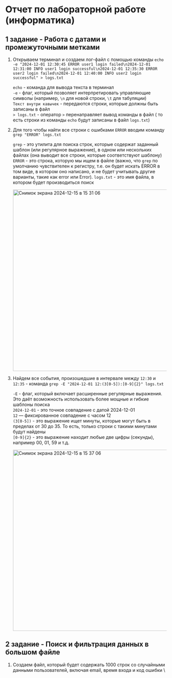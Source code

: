 # Отчет по лабораторной работе (информатика) 
## 1 задание - Работа с датами и промежуточными метками 
1. Открываем терминал и создаем лог-файл с помощью команды ``echo -e "2024-12-01 12:30:45 ERROR user1 login failed\n2024-12-01 12:31:00 INFO user1 login successful\n2024-12-01 12:35:30 ERROR user2 login failed\n2024-12-01 12:40:00 INFO user2 login successful" > logs.txt``
   
   ``echo`` - команда для вывода текста в терминал \
   ``-e`` - флаг, который позволяет интерпретировать управляющие символы (например, ``\n`` для новой строки, ``\t`` для табуляции) \
   ``Текст внутри кавычек`` - передаются строки, которые должны быть записаны в файл \
   ``> logs.txt`` - оператор ``>`` перенаправляет вывод команды в файл ( то есть строки из команды ``echo`` будут записаны в файл ``logs.txt``)

2. Для того чтобы найти все строки с ошибками ``ERROR`` вводим команду ``grep "ERROR" logs.txt``


   ``grep`` - это утилита для поиска строк, которые содержат заданный шаблон (или регулярное выражение), в одном или нескольких файлах (она выводит все строки, которые соответствуют шаблону) \
   ``ERROR`` - это строка, которую мы ищем в файле (важно, что ``grep`` по умолчанию чувствителен к регистру, т.е. он будет искать ERROR в том виде, в котором оно написано, и не будет учитывать другие варианты, такие как error или Error).
   ``logs.txt`` - это имя файла, в котором будет производиться поиск
   
   <img width="567" alt="Снимок экрана 2024-12-15 в 15 31 06" src="https://github.com/user-attachments/assets/201c4d4d-cc6d-4cfa-8abb-85a4e538411b" />

4. Найдем все события, произошедшие в интервале между ``12:30`` и ``12:35`` - команда ``grep -E "2024-12-01 12:(3[0-5]):[0-9]{2}" logs.txt``

   ``-E`` - флаг, который включает расширенные регулярные выражения. Это даёт возможность использовать более мощные и гибкие шаблоны поиска \
   ``2024-12-01`` - это точное совпадение с датой 2024-12-01 \
   ``12`` — фиксированное совпадение с часом 12 \
   ``(3[0-5])`` - это выражение ищет минуты, которые могут быть в пределах от 30 до 35. То есть, только строки с такими минутами будут найдены \
   ``[0-9]{2}`` - это выражение находит любые две цифры (секунды), например 00, 01, 59 и т.д.
   
   <img width="566" alt="Снимок экрана 2024-12-15 в 15 37 06" src="https://github.com/user-attachments/assets/d281ad12-cf9a-42c0-8b8b-10e6f7a37817" />

## 2 задание - Поиск и фильтрация данных в большом файле
1. Создаем файл, который будет содержать 1000 строк со случайными данными пользователей, включая email, время входа и код ошибки \
   



